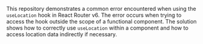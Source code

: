 This repository demonstrates a common error encountered when using the `useLocation` hook in React Router v6. The error occurs when trying to access the hook outside the scope of a functional component. The solution shows how to correctly use `useLocation` within a component and how to access location data indirectly if necessary.